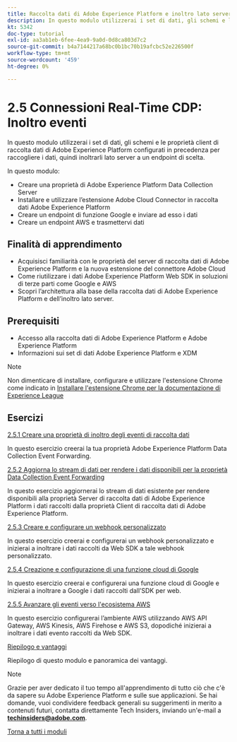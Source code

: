 ```yaml
---
title: Raccolta dati di Adobe Experience Platform e inoltro lato server in tempo reale
description: In questo modulo utilizzerai i set di dati, gli schemi e le proprietà del server di raccolta dati di Adobe Experience Platform configurati in precedenza per raccogliere i dati, quindi inoltrarli lato server a un endpoint scelto.
kt: 5342
doc-type: tutorial
exl-id: aa3ab1eb-6fee-4ea9-9a0d-0d8ca803d7c2
source-git-commit: b4a7144217a68bc0b1bc70b19afcbc52e226500f
workflow-type: tm+mt
source-wordcount: '459'
ht-degree: 0%

---
```


# 2.5 Connessioni Real-Time CDP: Inoltro eventi

In questo modulo utilizzerai i set di dati, gli schemi e le proprietà client di raccolta dati di Adobe Experience Platform configurati in precedenza per raccogliere i dati, quindi inoltrarli lato server a un endpoint di scelta.

In questo modulo:

- Creare una proprietà di Adobe Experience Platform Data Collection Server
- Installare e utilizzare l’estensione Adobe Cloud Connector in raccolta dati Adobe Experience Platform
- Creare un endpoint di funzione Google e inviare ad esso i dati
- Creare un endpoint AWS e trasmettervi dati

## Finalità di apprendimento

- Acquisisci familiarità con le proprietà del server di raccolta dati di Adobe Experience Platform e la nuova estensione del connettore Adobe Cloud
- Come riutilizzare i dati Adobe Experience Platform Web SDK in soluzioni di terze parti come Google e AWS
- Scopri l’architettura alla base della raccolta dati di Adobe Experience Platform e dell’inoltro lato server.

## Prerequisiti

- Accesso alla raccolta dati di Adobe Experience Platform e Adobe Experience Platform
- Informazioni sui set di dati Adobe Experience Platform e XDM

>[!NOTE]
>
>Non dimenticare di installare, configurare e utilizzare l&#39;estensione Chrome come indicato in [Installare l&#39;estensione Chrome per la documentazione di Experience League](../../gettingstarted/gettingstarted/ex1.md)

## Esercizi

[2.5.1 Creare una proprietà di inoltro degli eventi di raccolta dati](./ex1.md)

In questo esercizio creerai la tua proprietà Adobe Experience Platform Data Collection Event Forwarding.

[2.5.2 Aggiorna lo stream di dati per rendere i dati disponibili per la proprietà Data Collection Event Forwarding](./ex2.md)

In questo esercizio aggiornerai lo stream di dati esistente per rendere disponibili alla proprietà Server di raccolta dati di Adobe Experience Platform i dati raccolti dalla proprietà Client di raccolta dati di Adobe Experience Platform.

[2.5.3 Creare e configurare un webhook personalizzato](./ex3.md)

In questo esercizio creerai e configurerai un webhook personalizzato e inizierai a inoltrare i dati raccolti da Web SDK a tale webhook personalizzato.

[2.5.4 Creazione e configurazione di una funzione cloud di Google](./ex4.md)

In questo esercizio creerai e configurerai una funzione cloud di Google e inizierai a inoltrare a Google i dati raccolti dall’SDK per web.

[2.5.5 Avanzare gli eventi verso l&#39;ecosistema AWS](./ex5.md)

In questo esercizio configurerai l’ambiente AWS utilizzando AWS API Gateway, AWS Kinesis, AWS Firehose e AWS S3, dopodiché inizierai a inoltrare i dati evento raccolti da Web SDK.

[Riepilogo e vantaggi](./summary.md)

Riepilogo di questo modulo e panoramica dei vantaggi.

>[!NOTE]
>
>Grazie per aver dedicato il tuo tempo all&#39;apprendimento di tutto ciò che c&#39;è da sapere su Adobe Experience Platform e sulle sue applicazioni. Se hai domande, vuoi condividere feedback generali su suggerimenti in merito a contenuti futuri, contatta direttamente Tech Insiders, inviando un&#39;e-mail a **techinsiders@adobe.com**.

[Torna a tutti i moduli](../../../overview.md)
